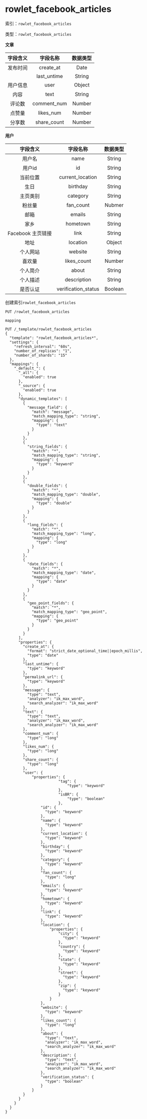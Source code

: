 # rowlet\_facebook\_articles

索引：`rowlet_facebook_articles`

类型：`rowlet_facebook_articles`

**文章**

| 字段含义 | 字段名称 | 数据类型 |
| :---: | :---: | :---: |
| 发布时间 | create\_at | Date |
|  | last\_untime | String |
| 用户信息 | user | Object |
| 内容 | text | String |
| 评论数 | comment\_num | Number |
| 点赞量 | likes\_num | Number |
| 分享数 | share\_count | Number |

**用户**

| 字段含义 | 字段名称 | 数据类型 |
| :---: | :---: | :---: |
| 用户名 | name | String |
| 用户id | id | String |
| 当前位置 | current\_location | String |
| 生日 | birthday | String |
| 主页类别 | category | String |
| 粉丝量 | fan\_count | Nubmer |
| 邮箱 | emails | String |
| 家乡 | hometown | String |
| Facebook 主页链接 | link | String |
| 地址 | location | Object |
| 个人网站 | website | String |
| 喜欢量 | likes\_count | Number |
| 个人简介 | about | String |
| 个人描述 | description | String |
| 是否认证 | verification\_status | Boolean |

创建索引`rowlet_facebook_articles`

```text
PUT /rowlet_facebook_articles
```

`mapping`

```text
PUT /_template/rowlet_facebook_articles
{
  "template": "rowlet_facebook_articles*",
  "settings": {
    "refresh_interval": "60s",
    "number_of_replicas": "1",
    "number_of_shards": "15"
  },
  "mappings": {
    "_default_": {
      "_all": {
        "enabled": true
      },
      "_source": {
        "enabled": true
      },
      "dynamic_templates": [
        {
          "message_field": {
            "match": "message",
            "match_mapping_type": "string",
            "mapping": {
              "type": "text"
            }
          }
        },
        {
          "string_fields": {
            "match": "*",
            "match_mapping_type": "string",
            "mapping": {
              "type": "keyword"
            }
          }
        },
        {
          "double_fields": {
            "match": "*",
            "match_mapping_type": "double",
            "mapping": {
              "type": "double"
            } 
          }
        },
        {
          "long_fields": {
            "match": "*",
            "match_mapping_type": "long",
            "mapping": {
              "type": "long"
            }
          }
        },
        {
          "date_fields": {
            "match": "*",
            "match_mapping_type": "date",
            "mapping": {
              "type": "date"
            }
          }
        },
        {
          "geo_point_fields": {
            "match": "*",
            "match_mapping_type": "geo_point",
            "mapping": {
              "type": "geo_point"
            }
          }
        }
      ],
      "properties": {
        "create_at": {
          "format": "strict_date_optional_time||epoch_millis",
          "type": "date"
        },
        "last_untime": {
          "type": "keyword"
        },
        "permalink_url": {
          "type": "keyword"
        },
        "message": {
          "type": "text",
          "analyzer": "ik_max_word",
          "search_analyzer": "ik_max_word"
        },
        "text": {
          "type": "text",
          "analyzer": "ik_max_word",
          "search_analyzer": "ik_max_word"
        },
        "comment_num": {
          "type": "long"
        },
        "likes_num": {
          "type": "long"
        },
        "share_count": {
          "type": "long"
        },
        "user": {
            "properties": {
                        "tag": {
                            "type": "keyword"
                        },
                        "isBR": {
                            "type": "boolean"
                        },
                "id": {
                  "type": "keyword"
                },
                "name": {
                  "type": "keyword"
                },
                "current_location": {
                  "type": "keyword"
                },
                "birthday": {
                  "type": "keyword"
                },
                "category": {
                  "type": "keyword"
                },
                "fan_count": {
                  "type": "long"
                },
                "emails": {
                  "type": "keyword"
                },
                "hometown": {
                  "type": "keyword"
                },
                "link": {
                  "type": "keyword"
                },
                "location": {
                    "properties": {
                        "city": {
                          "type": "keyword"
                        },
                        "country": {
                          "type": "keyword"
                        },
                        "state": {
                          "type": "keyword"
                        },
                        "street": {
                          "type": "keyword"
                        },
                        "zip": {
                          "type": "keyword"
                        }
                    }    
                },
                "website": {
                  "type": "keyword"
                },
                "likes_count": {
                  "type": "long"
                },
                "about": {
                  "type": "text",
                  "analyzer": "ik_max_word",
                  "search_analyzer": "ik_max_word"
                },
                "description": {
                  "type": "text",
                  "analyzer": "ik_max_word",
                  "search_analyzer": "ik_max_word"
                },
                "verification_status": {
                  "type": "boolean"
                }
            }
        }
      }
    }
  }
}
```

